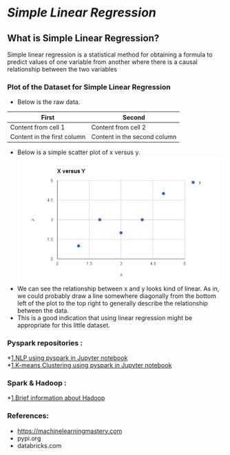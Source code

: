 # *Simple Linear Regression*
  
## What is Simple Linear Regression?  
  Simple linear regression is a statistical method for obtaining a formula to predict
values of one variable from another where there is a causal relationship between the
two variables

### Plot of the Dataset for Simple Linear Regression
   - Below is the raw data.
   
First        | Second
------------ | -------------
Content from cell 1 | Content from cell 2
Content in the first column | Content in the second column
   
   
   - Below is a simple scatter plot of x versus y.
   ![Plot of the Dataset](/image/Dataset-SLR.png)
   - We can see the relationship between x and y looks kind of linear. As in, we could probably draw a line somewhere diagonally from the bottom left of the plot to the top right to generally describe the relationship between the data.
   - This is a good indication that using linear regression might be appropriate for this little dataset.
   
### Pyspark repositories :  
 *[1.NLP using pyspark in Jupyter notebook](/NLP_basics.ipynb)  
 *[1.K-means Clustering using pyspark in Jupyter notebook](/Kmeans_clustering.ipynb) 
 ### Spark & Hadoop :  
 *[1.Brief information about Hadoop ](/Brief_Hadoop.md)
 ### References:  
   - https://machinelearningmastery.com
   - pypi.org  
   - databricks.com
